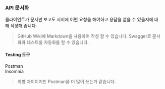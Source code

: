 
### API 문서화
클라이언트가 문서만 보고도 서버에 어떤 요청을 해야하고 응답을 얻을 수 있을지에 대해 작성해 줍니다.<br>
> GitHub Wiki에 Markdown을 사용하여 작성 할 수 있습니다.
> Swagger로 문서화와 데스트를 자동화를 할 수 있습니다.

#### Testing 도구
Postman<br>
Insomnia<br>
> 취향 차이이지만 Postman을 더 많이 쓰는거 같습니다.